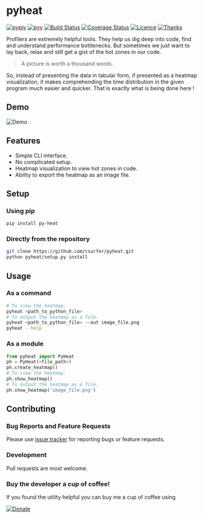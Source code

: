 # pyheat

[![pypiv](https://img.shields.io/pypi/v/py-heat.svg)](https://pypi.python.org/pypi/py-heat)
[![pyv](https://img.shields.io/pypi/pyversions/py-heat.svg)](https://pypi.python.org/pypi/py-heat)
[![Build Status](https://travis-ci.org/csurfer/pyheat.svg?branch=master)](https://travis-ci.org/csurfer/pyheat)
[![Coverage Status](https://coveralls.io/repos/github/csurfer/pyheat/badge.svg?branch=master)](https://coveralls.io/github/csurfer/pyheat?branch=master)
[![Licence](https://img.shields.io/badge/license-MIT-blue.svg)](https://raw.githubusercontent.com/csurfer/pyheat/master/LICENSE)
[![Thanks](https://img.shields.io/badge/Say%20Thanks-!-1EAEDB.svg)](https://saythanks.io/to/csurfer)

Profilers are extremely helpful tools. They help us dig deep into code, find and understand performance bottlenecks. But sometimes we just want to lay back, relax and still get a gist of the hot zones in our code.

> A picture is worth a thousand words.

So, instead of presenting the data in tabular form, if presented as a heatmap visualization, it makes comprehending the time distribution in the given program much easier and quicker. That is exactly what is being done here !

## Demo

![Demo](http://i.imgur.com/qOeXUPR.png)

## Features

- Simple CLI interface.
- No complicated setup.
- Heatmap visualization to view hot zones in code.
- Ability to export the heatmap as an image file.

## Setup

### Using pip

```bash
pip install py-heat
```

### Directly from the repository

```bash
git clone https://github.com/csurfer/pyheat.git
python pyheat/setup.py install
```

## Usage

### As a command

```bash
# To view the heatmap.
pyheat <path_to_python_file>
# To output the heatmap as a file.
pyheat <path_to_python_file> --out image_file.png
pyheat --help
```

### As a module

```python
from pyheat import PyHeat
ph = PyHeat(<file_path>)
ph.create_heatmap()
# To view the heatmap.
ph.show_heatmap()
# To output the heatmap as a file.
ph.show_heatmap('image_file.png')
```

## Contributing

### Bug Reports and Feature Requests

Please use [issue tracker](https://github.com/csurfer/pyheat/issues) for reporting bugs or feature requests.

### Development

Pull requests are most welcome.

### Buy the developer a cup of coffee!

If you found the utility helpful you can buy me a cup of coffee using

[![Donate](https://www.paypalobjects.com/webstatic/en_US/i/btn/png/silver-pill-paypal-44px.png)](https://www.paypal.com/cgi-bin/webscr?cmd=_donations&business=3BSBW7D45C4YN&lc=US&currency_code=USD&bn=PP%2dDonationsBF%3abtn_donate_SM%2egif%3aNonHosted)
